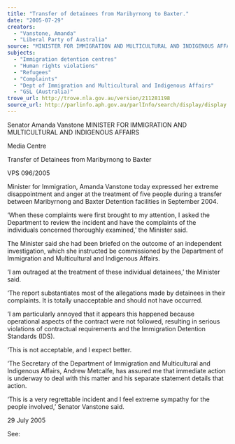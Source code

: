```yaml
---
title: "Transfer of detainees from Maribyrnong to Baxter."
date: "2005-07-29"
creators:
  - "Vanstone, Amanda"
  - "Liberal Party of Australia"
source: "MINISTER FOR IMMIGRATION AND MULTICULTURAL AND INDIGENOUS AFFAIRS"
subjects:
  - "Immigration detention centres"
  - "Human rights violations"
  - "Refugees"
  - "Complaints"
  - "Dept of Immigration and Multicultural and Indigenous Affairs"
  - "GSL (Australia)"
trove_url: http://trove.nla.gov.au/version/211281198
source_url: http://parlinfo.aph.gov.au/parlInfo/search/display/display.w3p;query=Id%3A%22media/pressrel/0STG6%22
---
```


 Senator Amanda Vanstone  MINISTER FOR IMMIGRATION AND MULTICULTURAL AND INDIGENOUS AFFAIRS

 Media Centre

 Transfer of Detainees from Maribyrnong to Baxter

 VPS 096/2005

 Minister for Immigration, Amanda Vanstone today expressed her extreme disappointment and anger at the treatment of five people during a  transfer between Maribyrnong and Baxter Detention facilities in September 2004. 

 ‘When these complaints were first brought to my attention, I asked the Department to review the incident and have the complaints of the  individuals concerned thoroughly examined,’ the Minister said. 

 The Minister said she had been briefed on the outcome of an independent investigation, which she instructed be commissioned by the Department  of Immigration and Multicultural and Indigenous Affairs.

 ‘I am outraged at the treatment of these individual detainees,’ the Minister said.

 ‘The report substantiates most of the allegations made by detainees in their complaints. It is totally unacceptable and should not have occurred.

 ‘I am particularly annoyed that it appears this happened because operational aspects of the contract were not followed, resulting in serious  violations of contractual requirements and the Immigration Detention Standards (IDS). 

 ‘This is not acceptable, and I expect better.

 ‘The Secretary of the Department of Immigration and Multicultural and Indigenous Affairs, Andrew Metcalfe, has assured me that immediate  action is underway to deal with this matter and his separate statement details that action.

 ‘This is a very regrettable incident and I feel extreme sympathy for the people involved,’ Senator Vanstone said.

 29 July 2005

 See:

